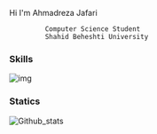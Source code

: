 Hi I'm Ahmadreza Jafari


             Computer Science Student
             Shahid Beheshti University

<!---
MRL0R3/MRL0R3 is a ✨ special ✨ repository because its `README.md` (this file) appears on your GitHub profile. 
--->
### Skills

![img](https://img.shields.io/badge/-C++-00599C?logo=&logoColor=fff)

### Statics

![Github_stats](https://github-readme-stats.vercel.app/api?username=MRL0R3&count_private=true&show_icons=true&theme=radical
)






<!---
![Top Languages](https://github-readme-stats.vercel.app/api/top-langs/?username=MRL0R3&show_icons=true&theme=radical)
--->
